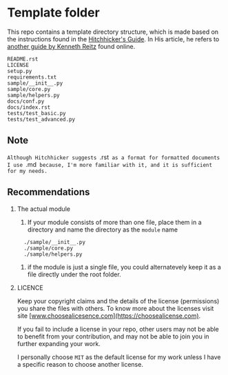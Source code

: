 # Template folder
This repo contains a template directory structure, which is made based on the instructions found in the [Hitchhicker's Guide](https://docs.python-guide.org/writing/structure/). In His article, he refers to [another guide by Kenneth Reitz](https://www.kennethreitz.org/essays/repository-structure-and-python) found online.

```shell
README.rst
LICENSE
setup.py
requirements.txt
sample/__init__.py
sample/core.py
sample/helpers.py
docs/conf.py
docs/index.rst
tests/test_basic.py
tests/test_advanced.py
```
## Note
`
Although Hitchhicker suggests  `.rst`  as a format for formatted documents I use  `.md` because, I'm more familiar with it, and it is sufficient for my needs.`
## Recommendations
1. The actual module
    1. If your module consists of more than one file, place them in a directory and name the directory as the `module` name
    ```
      ./sample/__init__.py
      ./sample/core.py
      ./sample/helpers.py
    ```
    1. if the module is just a single file, you could alternatevely keep it as a file directly under the root folder.
2. LICENCE

    Keep your copyright claims and the details of the license (permissions) you share the files with others. To know more about the licenses visit site [www.choosealicesence.com](https://choosealicense.com). 

    If you fail to include a license in your repo, other users may not be able to benefit from your contribution, and may not be able to join you in further expanding your work.

    I personally choose `MIT` as the default license for my work unless I have a specific reason to choose another license.
